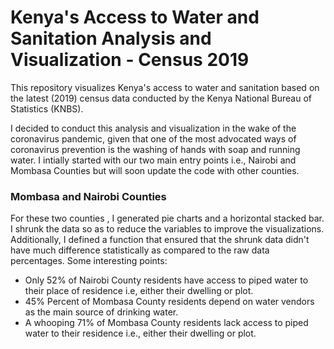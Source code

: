 # Kenya's Access to Water and Sanitation Analysis and Visualization - Census 2019
This repository visualizes Kenya's access to water and sanitation based on the latest (2019) census data conducted by the Kenya National Bureau of Statistics (KNBS). 

I decided to conduct this analysis and visualization in the wake of the coronavirus pandemic, given that one of the most advocated ways of coronavirus prevention is the washing of hands with soap and running water. I intially started with our two main entry points i.e., Nairobi and Mombasa Counties but will soon update the code with other counties. 

### Mombasa and Nairobi Counties
For these two counties , I generated pie charts and a horizontal stacked bar. I shrunk the data so as to reduce the variables to improve the visualizations. Additionally, I defined a function that ensured that the shrunk data didn't have much difference statistically as compared to the raw data percentages. Some interesting points:
- Only 52% of Nairobi County residents have access to piped water to their place of residence i.e, either their dwelling or plot. 
- 45% Percent of Mombasa County residents depend on water vendors as the main source of drinking water. 
- A whooping 71% of Mombasa County residents lack access to piped water to their residence i.e., either their dwelling or plot. 
